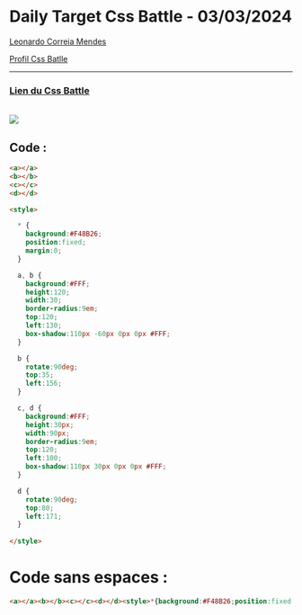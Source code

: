 # Daily Target Css Battle - 03/03/2024

[Leonardo Correia Mendes](https://github.com/leonardo-correiamendes)

[Profil Css Batlle](https://cssbattle.dev/player/PxahljaEJJesW2q41DyRFOpJIt73)

<hr>

### [Lien du Css Battle](https://cssbattle.dev/play/mrt5Q0vjIWvZV2LPSUC8)
<br>

<img src="https://firebasestorage.googleapis.com/v0/b/cssbattleapp.appspot.com/o/user%2Fummd3POvEDfFyeFvVdOMG3OOrwE2%2Ftargets%2Ftarget_jykqKc8.png?alt=media">

<br>


## Code : 
```html
<a></a>
<b></b>
<c></c>
<d></d>

<style>

  * {
    background:#F48B26;
    position:fixed;
    margin:0;
  }

  a, b {
    background:#FFF;
    height:120;
    width:30;
    border-radius:9em;
    top:120;
    left:130;
    box-shadow:110px -60px 0px 0px #FFF;
  }

  b {
    rotate:90deg;
    top:35;
    left:156;
  }

  c, d {
    background:#FFF;
    height:30px;
    width:90px;
    border-radius:9em;
    top:120;
    left:100;
    box-shadow:110px 30px 0px 0px #FFF;
  }

  d {
    rotate:90deg;
    top:80;
    left:171;
  }
  
</style>
```

# Code sans espaces : 

```html
<a></a><b></b><c></c><d></d><style>*{background:#F48B26;position:fixed;margin:0;}a,b{background:#FFF;height:120;width:30;border-radius:9em;top:120;left:130;box-shadow:110px-60px 0px 0px #FFF;}b{rotate:90deg;top:35;left:156;}c,d{background:#FFF;height:30px;width:90px;border-radius:9em;top:120;left:100;box-shadow:110px 30px 0px 0px #FFF;}d{rotate:90deg;top:80;left:171;}</style>
```
